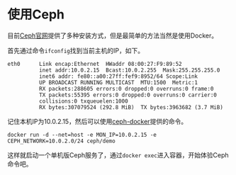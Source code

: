 # 使用Ceph

目前[Ceph官网](http://ceph.com/)提供了多种安装方式，但是最简单的方法当然是使用Docker。

首先通过命令`ifconfig`找到当前主机的IP，如下。

```
eth0      Link encap:Ethernet  HWaddr 08:00:27:F9:89:52
          inet addr:10.0.2.15  Bcast:10.0.2.255  Mask:255.255.255.0
          inet6 addr: fe80::a00:27ff:fef9:8952/64 Scope:Link
          UP BROADCAST RUNNING MULTICAST  MTU:1500  Metric:1
          RX packets:288605 errors:0 dropped:0 overruns:0 frame:0
          TX packets:55395 errors:0 dropped:0 overruns:0 carrier:0
          collisions:0 txqueuelen:1000
          RX bytes:307079524 (292.8 MiB)  TX bytes:3963682 (3.7 MiB)
```

记住本机IP为10.0.2.15，然后可以使用[ceph-docker](https://github.com/ceph/ceph-docker)提供的命令。

```
docker run -d --net=host -e MON_IP=10.0.2.15 -e CEPH_NETWORK=10.0.2.0/24 ceph/demo
```

这样就启动一个单机版Ceph服务了，通过`docker exec`进入容器，开始体验Ceph命令吧。
